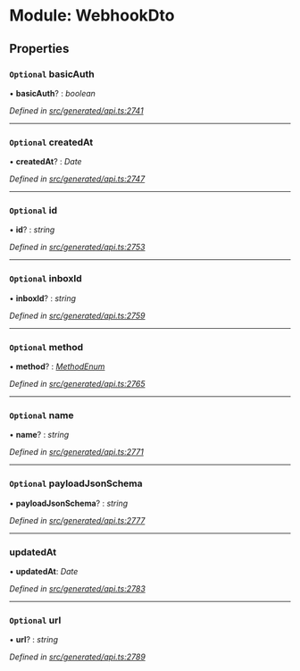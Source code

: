 # Module: WebhookDto

## Properties

### `Optional` basicAuth

• **basicAuth**? : *boolean*

*Defined in [src/generated/api.ts:2741](https://github.com/mailslurp/mailslurp-client-ts-js/blob/9736ebe/src/generated/api.ts#L2741)*

___

### `Optional` createdAt

• **createdAt**? : *Date*

*Defined in [src/generated/api.ts:2747](https://github.com/mailslurp/mailslurp-client-ts-js/blob/9736ebe/src/generated/api.ts#L2747)*

___

### `Optional` id

• **id**? : *string*

*Defined in [src/generated/api.ts:2753](https://github.com/mailslurp/mailslurp-client-ts-js/blob/9736ebe/src/generated/api.ts#L2753)*

___

### `Optional` inboxId

• **inboxId**? : *string*

*Defined in [src/generated/api.ts:2759](https://github.com/mailslurp/mailslurp-client-ts-js/blob/9736ebe/src/generated/api.ts#L2759)*

___

### `Optional` method

• **method**? : *[MethodEnum](../enums/webhookdto.methodenum.md)*

*Defined in [src/generated/api.ts:2765](https://github.com/mailslurp/mailslurp-client-ts-js/blob/9736ebe/src/generated/api.ts#L2765)*

___

### `Optional` name

• **name**? : *string*

*Defined in [src/generated/api.ts:2771](https://github.com/mailslurp/mailslurp-client-ts-js/blob/9736ebe/src/generated/api.ts#L2771)*

___

### `Optional` payloadJsonSchema

• **payloadJsonSchema**? : *string*

*Defined in [src/generated/api.ts:2777](https://github.com/mailslurp/mailslurp-client-ts-js/blob/9736ebe/src/generated/api.ts#L2777)*

___

###  updatedAt

• **updatedAt**: *Date*

*Defined in [src/generated/api.ts:2783](https://github.com/mailslurp/mailslurp-client-ts-js/blob/9736ebe/src/generated/api.ts#L2783)*

___

### `Optional` url

• **url**? : *string*

*Defined in [src/generated/api.ts:2789](https://github.com/mailslurp/mailslurp-client-ts-js/blob/9736ebe/src/generated/api.ts#L2789)*
